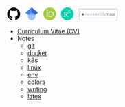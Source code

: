[<img src="/images/icons/github.png" width="30">](https://github.com/ryoma-otsuka)&nbsp;&nbsp;
[<img src="/images/icons/google_scholar.png" width="30">](https://scholar.google.co.jp/citations?user=TzrgGqEAAAAJ&hl=ja)&nbsp;&nbsp;
[<img src="/images/icons/orcid.png" width="30">](https://orcid.org/0000-0002-5147-1916)&nbsp;&nbsp;
[<img src="/images/icons/researchgate.png" width="30">](https://www.researchgate.net/profile/Ryoma-Otsuka-2)&nbsp;&nbsp;
[<img src="/images/icons/research_map.png" width="90">](https://researchmap.jp/ryoma_otsuka)&nbsp;&nbsp;


- [Curriculum Vitae (CV)](docs/cv/cv_en_jp.pdf)
- Notes
  - [git](pages/notes/git.md)
  - [docker](pages/notes/docker.md)
  - [k8s](pages/notes/k8s.md)
  - [linux](pages/notes/linux.md)
  - [env](pages/notes/env.md)
  - [colors](pages/notes/colors.md) 
  - [writing](pages/notes/writing.md)
  - [latex](pages/notes/latex.md) 
  <!-- - [books](pages/notes/books.md) -->
